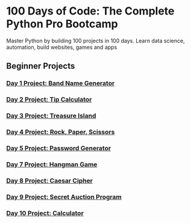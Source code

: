 # 100 Days of Code: The Complete Python Pro Bootcamp
Master Python by building 100 projects in 100 days. Learn data science, automation, build websites, games and apps
## Beginner Projects
### [Day 1 Project: Band Name Generator](https://github.com/mendenson/100_Days_of_Code-Python/blob/main/Day01/main.py)
### [Day 2 Project: Tip Calculator](https://github.com/mendenson/100_Days_of_Code-Python/blob/main/Day02/main.py)
### [Day 3 Project: Treasure Island](https://github.com/mendenson/100_Days_of_Code-Python/blob/main/Day03/main.py)
### [Day 4 Project: Rock, Paper, Scissors](https://github.com/mendenson/100_Days_of_Code-Python/blob/main/Day04/main.py)
### [Day 5 Project: Password Generator](https://github.com/mendenson/100_Days_of_Code-Python/blob/main/Day05/main.py)
### [Day 7 Project: Hangman Game](https://github.com/mendenson/100_Days_of_Code-Python/tree/main/Day07)
### [Day 8 Project: Caesar Cipher](https://github.com/mendenson/100_Days_of_Code-Python/tree/main/Day08)
### [Day 9 Project: Secret Auction Program](https://github.com/mendenson/100_Days_of_Code-Python/tree/main/Day09)
### [Day 10 Project: Calculator](https://github.com/mendenson/100_Days_of_Code-Python/tree/main/Day10)